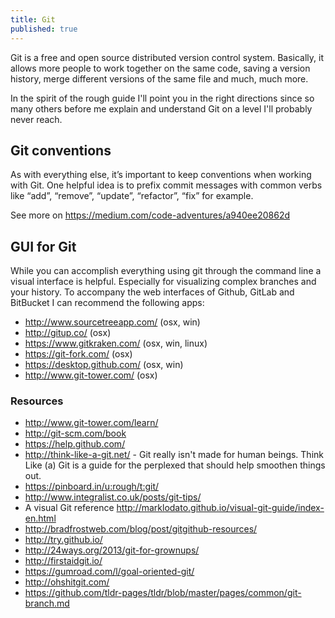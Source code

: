 ```yaml
---
title: Git
published: true
---
```


Git is a free and open source distributed version control system. Basically, it allows more people to work together on the same code, saving a version history, merge different versions of the same file and much, much more.

In the spirit of the rough guide I'll point you in the right directions since so many others before me explain and understand Git on a level I'll probably never reach.

## Git conventions

As with everything else, it’s important to keep conventions when working with Git. One helpful idea is to prefix commit messages with common verbs like “add”, “remove”, “update”, “refactor”, “fix” for example.

See more on https://medium.com/code-adventures/a940ee20862d

## GUI for Git

While you can accomplish everything using git through the command line a visual interface is helpful. Especially for visualizing complex branches and your history. To accompany the web interfaces of Github, GitLab and BitBucket I can recommend the following apps:

- http://www.sourcetreeapp.com/ (osx, win)
- http://gitup.co/ (osx)
- https://www.gitkraken.com/ (osx, win, linux)
- https://git-fork.com/ (osx)
- https://desktop.github.com/ (osx, win)
- http://www.git-tower.com/ (osx)

### Resources

- http://www.git-tower.com/learn/
- http://git-scm.com/book
- https://help.github.com/
- http://think-like-a-git.net/ - Git really isn't made for human beings. Think Like (a) Git is a guide for the perplexed that should help smoothen things out.
- https://pinboard.in/u:rough/t:git/
- http://www.integralist.co.uk/posts/git-tips/
- A visual Git reference http://marklodato.github.io/visual-git-guide/index-en.html
- http://bradfrostweb.com/blog/post/gitgithub-resources/
- http://try.github.io/
- http://24ways.org/2013/git-for-grownups/
- http://firstaidgit.io/
- https://gumroad.com/l/goal-oriented-git/
- http://ohshitgit.com/
- https://github.com/tldr-pages/tldr/blob/master/pages/common/git-branch.md

